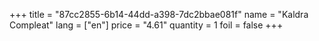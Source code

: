 +++
title = "87cc2855-6b14-44dd-a398-7dc2bbae081f"
name = "Kaldra Compleat"
lang = ["en"]
price = "4.61"
quantity = 1
foil = false
+++
